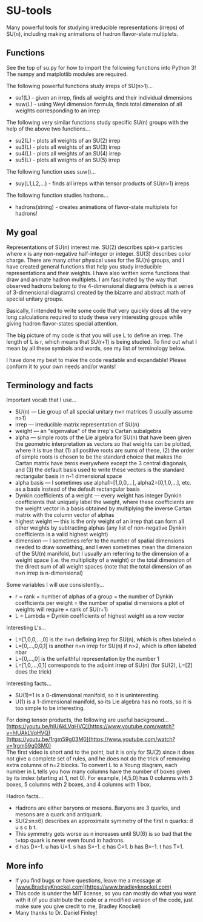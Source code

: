 # SU-tools
Many powerful tools for studying irreducible representations (irreps) of SU(n), including making animations of hadron flavor-state multiplets.



## Functions

See the top of su.py for how to import the following functions into Python 3! The numpy and matplotlib modules are required.

The following powerful functions study irreps of SU(n>1)...
 * suf(L)  - given an irrep, finds all weights and their individual dimensions
 * suw(L)  - using Weyl dimension formula, finds total dimension of all weights corresponding to an irrep

The following very similar functions study specific SU(n) groups with the help of the above two functions...
 * su2(L)  - plots all weights of an SU(2) irrep
 * su3(L)  - plots all weights of an SU(3) irrep
 * su4(L)  - plots all weights of an SU(4) irrep
 * su5(L)  - plots all weights of an SU(5) irrep

The following function uses suw()...
 * suy(L1,L2,...)  - finds all irreps within tensor products of SU(n>1) irreps

The following function studies hadrons...
 * hadrons(string)  - creates animations of flavor-state multiplets for hadrons!




## My goal

Representations of SU(n) interest me. SU(2) describes spin-x particles where x is any non-negative half-integer or integer. SU(3) describes color charge. There are many other physical uses for the SU(n) groups, and I have created general functions that help you study irreducible representations and their weights. I have also written some functions that draw and animate hadron multiplets. I am fascinated by the way that observed hadrons belong to the 4-dimensional diagrams (which is a series of 3-dimensional diagrams) created by the bizarre and abstract math of special unitary groups.

Basically, I intended to write some code that very quickly does all the very long calculations required to study these very interesting groups while giving hadron flavor-states special attention.

The big picture of my code is that you will use L to define an irrep. The length of L is r, which means that SU(r+1) is being studied. To find out what I mean by all these symbols and words, see my list of terminology below.

I have done my best to make the code readable and expandable! Please conform it to your own needs and/or wants!



## Terminology and facts

Important vocab that I use...
 * SU(n) — Lie group of all special unitary n×n matrices (I usually assume n>1)
 * irrep — irreducible matrix representation of SU(n)
 * weight — an "eigenvalue" of the irrep's Cartan subalgebra
 * alpha — simple roots of the Lie algebra for SU(n) that have been given the geometric interpretation as vectors so that weights can be plotted, where it is true that (1) all positive roots are sums of these, (2) the order of simple roots is chosen to be the standard choice that makes the Cartan matrix have zeros everywhere except the 3 central diagonals, and (3) the default basis used to write these vectors is the standard rectangular basis in n-1 dimensional space
 * alpha basis — I sometimes use alpha1=\[1,0,0,...\], alpha2=\[0,1,0,...\], etc. as a basis instead of the default rectangular basis
 * Dynkin coefficients of a weight — every weight has integer Dynkin coefficients that uniquely label the weight, where these coefficients are the weight vector in a basis obtained by multiplying the inverse Cartan matrix with the column vector of alphas
 * highest weight — this is the only weight of an irrep that can form all other weights by subtracting alphas (any list of non-negative Dynkin coefficients is a valid highest weight)
 * dimension — I sometimes refer to the number of spatial dimensions needed to draw something, and I even sometimes mean the dimension of the SU(n) manifold, but I usually am referring to the dimension of a weight space (i.e. the multiplicity of a weight) or the total dimension of the direct sum of all weight spaces (note that the total dimension of an n×n irrep is n-dimensional)

Some variables I will use consistently...
 * r = rank = number of alphas of a group = the number of Dynkin coefficients per weight = the number of spatial dimensions a plot of weights will require = rank of SU(r+1)
 * L = Lambda = Dynkin coefficients of highest weight as a row vector

Interesting L's...
 * L=\[1,0,0,...,0\] is the n×n defining irrep for SU(n), which is often labeled n
 * L=\[0,...,0,0,1\] is another n×n irrep for SU(n) if n>2, which is often labeled nbar
 * L=\[0,...,0\] is the unfaithful representation by the number 1
 * L=\[1,0,...,0,1\] corresponds to the adjoint irrep of SU(n) (for SU(2), L=\[2\] does the trick)

Interesting facts...
 * SU(1)=1 is a 0-dimensional manifold, so it is uninteresting.
 * U(1) is a 1-dimensional manifold, so its Lie algebra has no roots, so it is too simple to be interesting.

For doing tensor products, the following are useful background...  
  [https://youtu.be/hIUAkLVqHVQ](https://www.youtube.com/watch?v=hIUAkLVqHVQ)  
  [https://youtu.be/1rgm59g03M0](https://www.youtube.com/watch?v=1rgm59g03M0)  
The first video is short and to the point, but it is only for SU(2) since it does not give a complete set of rules, and he does not do the trick of removing extra columns of n=2 blocks.
To convert L to a Young diagram, each number in L tells you how many columns have the number of boxes given by its index (starting at 1, not 0).
For example, \[4,5,0\] has 0 columns with 3 boxes, 5 columns with 2 boxes, and 4 columns with 1 box.

Hadron facts...
 * Hadrons are either baryons or mesons. Baryons are 3 quarks, and mesons are a quark and antiquark.
 * SU(2≤n≤6) describes an approximate symmetry of the first n quarks: d u s c b t.
 * This symmetry gets worse as n increases until SU(6) is so bad that the t=top quark is never even found in hadrons.
 * d has D=-1. u has U=1. s has S=-1. c has C=1. b has B=-1. t has T=1.



## More info

 * If you find bugs or have questions, leave me a message at [www.BradleyKnockel.com](https://www.bradleyknockel.com)
 * This code is under the MIT license, so you can mostly do what you want with it (if you distribute the code or a modified version of the code, just make sure you give credit to me, Bradley Knockel)
 * Many thanks to Dr. Daniel Finley!

